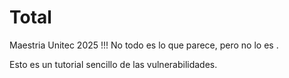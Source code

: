 # Total
Maestria 
Unitec 2025 !!!
No todo es lo que parece, pero no lo es .

Esto es un tutorial sencillo de las vulnerabilidades.
